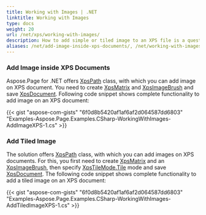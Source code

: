```yaml
---
title: Working with Images | .NET
linktitle: Working with Images 
type: docs
weight: 20
url: /net/xps/working-with-images/
description: How to add simple or tiled image to an XPS file is a question answered by Aspose.Page API solution. See how to use the functionality in .NET
aliases: /net/add-image-inside-xps-documents/, /net/working-with-images/
---
```


### **Add Image inside XPS Documents**
Aspose.Page for .NET offers [XpsPath](https://reference.aspose.com/page/net/aspose.page.xps.xpsmodel/xpspath/) class, with which you can add image on XPS document. 
You need to create [XpsMatrix](https://reference.aspose.com/page/net/aspose.page.xps.xpsmodel/xpsmatrix/) and [XpsImageBrush](https://reference.aspose.com/page/net/aspose.page.xps.xpsmodel/xpsimage/) 
and save [XpsDocument](https://reference.aspose.com/page/net/aspose.page.xps/xpsdocument/). Following code snippet shows complete functionality to add image on an XPS document:



{{< gist "aspose-com-gists" "6f0d8b5420af1af6af2d064587dd6803" "Examples-Aspose.Page.Examples.CSharp-WorkingWithImages-AddImageXPS-1.cs" >}}
### **Add Tiled Image**
The solution offers [XpsPath](https://reference.aspose.com/page/net/aspose.page.xps.xpsmodel/xpspath/) class, with which you can add images on XPS documents.
For this, you first need to create [XpsMatrix](https://reference.aspose.com/page/net/aspose.page.xps.xpsmodel/xpsmatrix/) and an [XpsImageBrush](https://reference.aspose.com/page/net/aspose.page.xps.xpsmodel/xpsimage/), 
then specify [XpsTileMode.Tile](https://reference.aspose.com/page/net/aspose.page.xps.xpsmodel/xpstilemode/) mode and save [XpsDocument](https://reference.aspose.com/page/net/aspose.page.xps/xpsdocument/). 
The following code snippet shows complete functionality to add a tiled image on an XPS document:

{{< gist "aspose-com-gists" "6f0d8b5420af1af6af2d064587dd6803" "Examples-Aspose.Page.Examples.CSharp-WorkingWithImages-AddTiledImageXPS-1.cs" >}}

